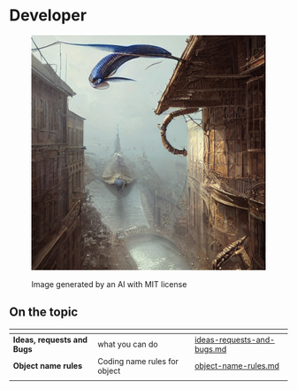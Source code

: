 # Developer

<figure><img src="../../.gitbook/assets/fcaef951-c353-48d5-afc4-587d51a220e2.jpeg" alt=""><figcaption><p>Image generated by an AI with MIT license</p></figcaption></figure>

## On the topic

<table data-view="cards"><thead><tr><th></th><th></th><th></th><th data-hidden data-card-target data-type="content-ref"></th></tr></thead><tbody><tr><td><strong>Ideas, requests and Bugs</strong></td><td>what you can do</td><td></td><td><a href="ideas-requests-and-bugs.md">ideas-requests-and-bugs.md</a></td></tr><tr><td><strong>Object name rules</strong></td><td>Coding name rules for object </td><td></td><td><a href="object-name-rules.md">object-name-rules.md</a></td></tr><tr><td></td><td></td><td></td><td></td></tr></tbody></table>
